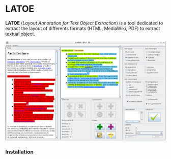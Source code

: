 # LATOE


**LATOE** (*Layout Annotation for Text Object Extraction*) is a tool dedicated to extract the layout of differents formats (HTML, MediaWiki, PDF) to extract textual object.


![Alt text](./resources/pics/front_end.png?raw=true "LARAt interface") 


### Installation


